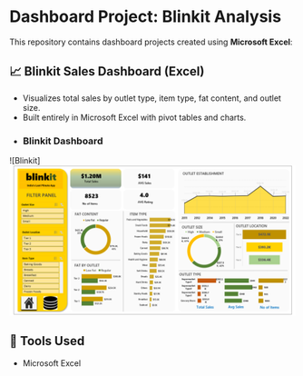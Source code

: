# Dashboard Project: Blinkit Analysis

This repository contains dashboard projects created using **Microsoft Excel**:

## 📈 Blinkit Sales Dashboard (Excel)
- Visualizes total sales by outlet type, item type, fat content, and outlet size.
- Built entirely in Microsoft Excel with pivot tables and charts.
- ### Blinkit Dashboard
![Blinkit]
<img src="Screenshot 2025-05-16 154807.png"/>

## 🔧 Tools Used
- Microsoft Excel
